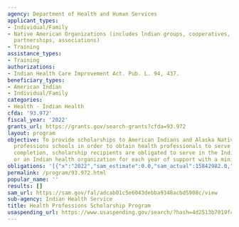 ```yaml
---
agency: Department of Health and Human Services
applicant_types:
- Individual/Family
- Native American Organizations (includes lndian groups, cooperatives, corporations,
  partnerships, associations)
- Training
assistance_types:
- Training
authorizations:
- Indian Health Care Improvement Act. Pub. L. 94, 437.
beneficiary_types:
- American Indian
- Individual/Family
categories:
- Health - Indian Health
cfda: '93.972'
fiscal_year: '2022'
grants_url: https://grants.gov/search-grants?cfda=93.972
layout: program
objective: To provide scholarships to American Indians and Alaska Natives at health
  professions schools in order to obtain health professionals to serve Indians.  Upon
  completion, scholarship recipients are obligated to serve in the Indian Health Service
  or an Indian health organization for each year of support with a minimum of 2 years.
obligations: '[{"x":"2022","sam_estimate":0.0,"sam_actual":15842982.0,"usa_spending_actual":11288512.42},{"x":"2023","sam_estimate":18000000.0,"sam_actual":0.0,"usa_spending_actual":12287002.03},{"x":"2024","sam_estimate":18000000.0,"sam_actual":0.0,"usa_spending_actual":141297.5}]'
permalink: /program/93.972.html
popular_name: ''
results: []
sam_url: https://sam.gov/fal/adcab01c5e6043debba9348acbd5908c/view
sub-agency: Indian Health Service
title: Health Professions Scholarship Program
usaspending_url: https://www.usaspending.gov/search/?hash=4d2513b7019fc3cd27ff6a70a33fcee7
---
```

